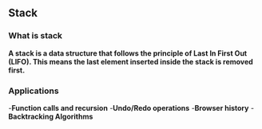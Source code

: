 ## Stack

### What is stack

**A stack is a data structure that follows the principle of Last In First Out (LIFO). This means the last element inserted inside the stack is removed first.**

### Applications

-**Function calls and recursion**
-**Undo/Redo operations**
-**Browser history**
-**Backtracking Algorithms**